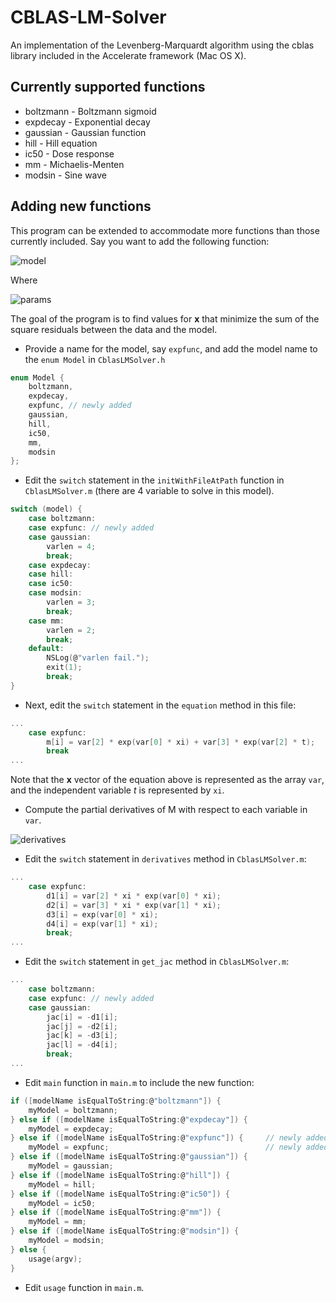 # CBLAS-LM-Solver

An implementation of the Levenberg-Marquardt algorithm using the cblas library included in the Accelerate framework (Mac OS X).

## Currently supported functions

* boltzmann - Boltzmann sigmoid
* expdecay  - Exponential decay
* gaussian  - Gaussian function
* hill      - Hill equation
* ic50      - Dose response
* mm        - Michaelis-Menten
* modsin    - Sine wave


## Adding new functions

This program can be extended to accommodate more functions than those currently included.
Say you want to add the following function:

![model](https://raw.github.com/claudejrogers/CBLAS-LM-Solver/master/images/model.png)

Where

![params](https://raw.github.com/claudejrogers/CBLAS-LM-Solver/master/images/params.png)

The goal of the program is to find values for **x** that minimize the sum of the square residuals between the data and the model.

* Provide a name for the model, say `expfunc`, and add the model name to the `enum Model` in `CblasLMSolver.h`

```c
enum Model {
    boltzmann,
    expdecay,
    expfunc, // newly added
    gaussian,
    hill,
    ic50,
    mm,
    modsin
};
```

* Edit the `switch` statement in the `initWithFileAtPath` function in `CblasLMSolver.m` (there are 4 variable to solve in this model).

```c
switch (model) {
    case boltzmann:
    case expfunc: // newly added
    case gaussian:
        varlen = 4;
        break;
    case expdecay:
    case hill:
    case ic50:
    case modsin:
        varlen = 3;
        break;
    case mm:
        varlen = 2;
        break;
    default:
        NSLog(@"varlen fail.");
        exit(1);
        break;
}
```

* Next, edit the `switch` statement in the `equation` method in this file:

```c
...
    case expfunc:
        m[i] = var[2] * exp(var[0] * xi) + var[3] * exp(var[2] * t);
        break
...
```
Note that the **x** vector of the equation above is represented as the array `var`, and the independent variable _t_ is represented by `xi`.

* Compute the partial derivatives of M with respect to each variable in `var`.

![derivatives](https://raw.github.com/claudejrogers/CBLAS-LM-Solver/master/images/derivatives.png)

* Edit the `switch` statement in `derivatives` method in `CblasLMSolver.m`:

```c
...
    case expfunc:
        d1[i] = var[2] * xi * exp(var[0] * xi);
        d2[i] = var[3] * xi * exp(var[1] * xi);
        d3[i] = exp(var[0] * xi);
        d4[i] = exp(var[1] * xi);
        break;
...
```

* Edit the `switch` statement in `get_jac` method in `CblasLMSolver.m`:

```c
...
    case boltzmann:
    case expfunc: // newly added
    case gaussian:
        jac[i] = -d1[i];
        jac[j] = -d2[i];
        jac[k] = -d3[i];
        jac[l] = -d4[i];
        break;
...
```

* Edit `main` function in `main.m` to include the new function:

```c
if ([modelName isEqualToString:@"boltzmann"]) {
    myModel = boltzmann;
} else if ([modelName isEqualToString:@"expdecay"]) {
    myModel = expdecay;
} else if ([modelName isEqualToString:@"expfunc"]) {     // newly added
    myModel = expfunc;                                   // newly added
} else if ([modelName isEqualToString:@"gaussian"]) {
    myModel = gaussian;
} else if ([modelName isEqualToString:@"hill"]) {
    myModel = hill;
} else if ([modelName isEqualToString:@"ic50"]) {
    myModel = ic50;
} else if ([modelName isEqualToString:@"mm"]) {
    myModel = mm;
} else if ([modelName isEqualToString:@"modsin"]) {
    myModel = modsin;
} else {
    usage(argv);
}
```

* Edit `usage` function in `main.m`.
